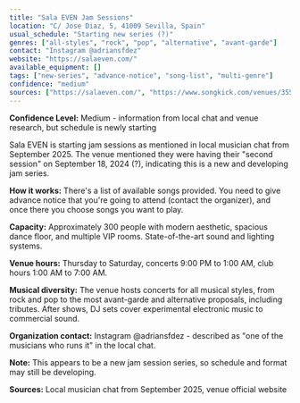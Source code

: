 ```yaml
---
title: "Sala EVEN Jam Sessions"
location: "C/ Jose Diaz, 5, 41009 Sevilla, Spain"
usual_schedule: "Starting new series (?)"
genres: ["all-styles", "rock", "pop", "alternative", "avant-garde"]
contact: "Instagram @adriansfdez"
website: "https://salaeven.com/"
available_equipment: []
tags: ["new-series", "advance-notice", "song-list", "multi-genre"]
confidence: "medium"
sources: ["https://salaeven.com/", "https://www.songkick.com/venues/3559379-sala-even", "https://3si.es/live-music-in-sevilla/", "jam-source.md"]
---
```


**Confidence Level:** Medium - information from local chat and venue research, but schedule is newly starting

Sala EVEN is starting jam sessions as mentioned in local musician chat from September 2025. The venue mentioned they were having their "second session" on September 18, 2024 (?), indicating this is a new and developing jam series.

**How it works:** There's a list of available songs provided. You need to give advance notice that you're going to attend (contact the organizer), and once there you choose songs you want to play.

**Capacity:** Approximately 300 people with modern aesthetic, spacious dance floor, and multiple VIP rooms. State-of-the-art sound and lighting systems.

**Venue hours:** Thursday to Saturday, concerts 9:00 PM to 1:00 AM, club hours 1:00 AM to 7:00 AM.

**Musical diversity:** The venue hosts concerts for all musical styles, from rock and pop to the most avant-garde and alternative proposals, including tributes. After shows, DJ sets cover experimental electronic music to commercial sound.

**Organization contact:** Instagram @adriansfdez - described as "one of the musicians who runs it" in the local chat.

**Note:** This appears to be a new jam session series, so schedule and format may still be developing.

**Sources:** Local musician chat from September 2025, venue official website